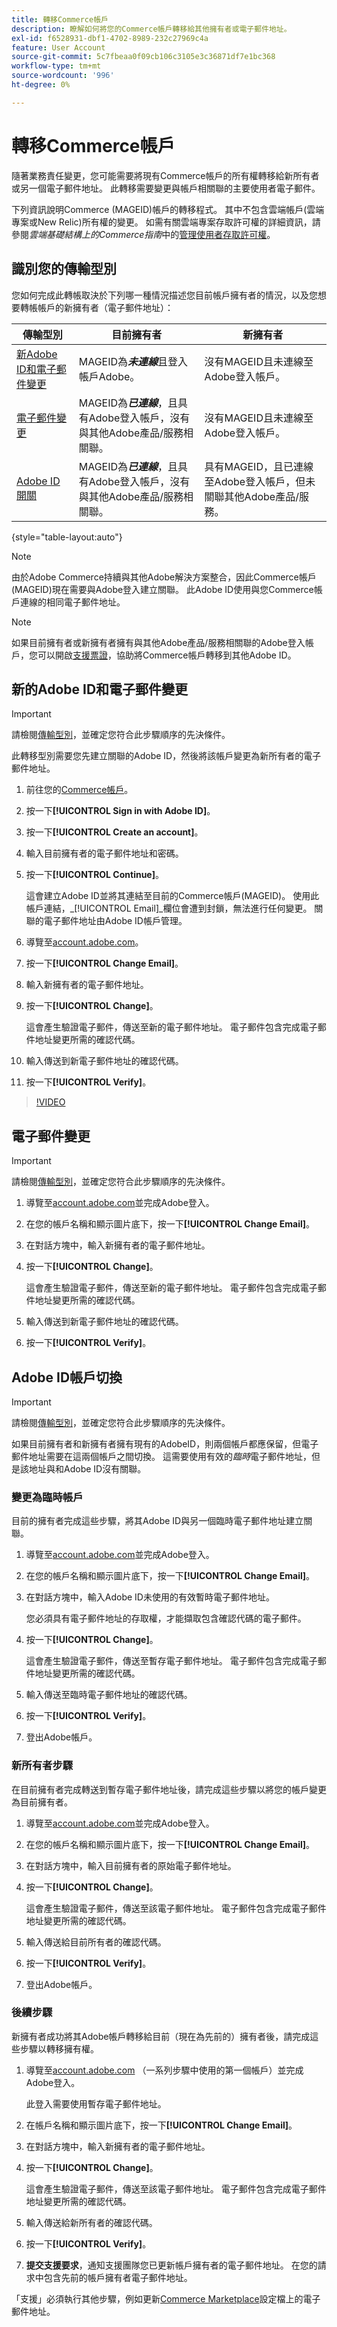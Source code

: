 ```yaml
---
title: 轉移Commerce帳戶
description: 瞭解如何將您的Commerce帳戶轉移給其他擁有者或電子郵件地址。
exl-id: f6528931-dbf1-4702-8989-232c27969c4a
feature: User Account
source-git-commit: 5c7fbeaa0f09cb106c3105e3c36871df7e1bc368
workflow-type: tm+mt
source-wordcount: '996'
ht-degree: 0%

---
```


# 轉移Commerce帳戶

隨著業務責任變更，您可能需要將現有Commerce帳戶的所有權轉移給新所有者或另一個電子郵件地址。 此轉移需要變更與帳戶相關聯的主要使用者電子郵件。

下列資訊說明Commerce (MAGEID)帳戶的轉移程式。 其中不包含雲端帳戶(雲端專案或New Relic)所有權的變更。 如需有關雲端專案存取許可權的詳細資訊，請參閱&#x200B;_雲端基礎結構上的Commerce指南_&#x200B;中的[管理使用者存取許可權](https://experienceleague.adobe.com/docs/commerce-cloud-service/user-guide/project/user-access.html)。

## 識別您的傳輸型別

您如何完成此轉帳取決於下列哪一種情況描述您目前帳戶擁有者的情況，以及您想要轉帳帳戶的新擁有者（電子郵件地址）：

| 傳輸型別 | 目前擁有者 | 新擁有者 |
| ------------- | ------------- | --------- |
| [新Adobe ID和電子郵件變更](#new-adobe-id-and-email-change) | MAGEID為&#x200B;**_未連線_**&#x200B;且登入帳戶Adobe。 | 沒有MAGEID且未連線至Adobe登入帳戶。 |
| [電子郵件變更](#email-change) | MAGEID為&#x200B;**_已連線_**，且具有Adobe登入帳戶，沒有與其他Adobe產品/服務相關聯。 | 沒有MAGEID且未連線至Adobe登入帳戶。 |
| [Adobe ID開關](#adobe-id-account-switch) | MAGEID為&#x200B;**_已連線_**，且具有Adobe登入帳戶，沒有與其他Adobe產品/服務相關聯。 | 具有MAGEID，且已連線至Adobe登入帳戶，但未關聯其他Adobe產品/服務。 |

{style="table-layout:auto"}

>[!NOTE]
>
>由於Adobe Commerce持續與其他Adobe解決方案整合，因此Commerce帳戶(MAGEID)現在需要與Adobe登入建立關聯。 此Adobe ID使用與您Commerce帳戶連線的相同電子郵件地址。

>[!NOTE]
>
>如果目前擁有者或新擁有者擁有與其他Adobe產品/服務相關聯的Adobe登入帳戶，您可以開啟[支援票證](https://experienceleague.adobe.com/docs/commerce-knowledge-base/kb/help-center-guide/magento-help-center-user-guide.html#submit-ticket)，協助將Commerce帳戶轉移到其他Adobe ID。

## 新的Adobe ID和電子郵件變更

>[!IMPORTANT]
>
>請檢閱[傳輸型別](#identify-your-transfer-type)，並確定您符合此步驟順序的先決條件。

此轉移型別需要您先建立關聯的Adobe ID，然後將該帳戶變更為新所有者的電子郵件地址。

1. 前往您的[Commerce帳戶](https://account.magento.com/customer/account/login/)。

1. 按一下&#x200B;**[!UICONTROL Sign in with Adobe ID]**。

1. 按一下&#x200B;**[!UICONTROL Create an account]**。

1. 輸入目前擁有者的電子郵件地址和密碼。

1. 按一下&#x200B;**[!UICONTROL Continue]**。

   這會建立Adobe ID並將其連結至目前的Commerce帳戶(MAGEID)。 使用此帳戶連結，_[!UICONTROL Email]_欄位會遭到封鎖，無法進行任何變更。 關聯的電子郵件地址由Adobe ID帳戶管理。

1. 導覽至[account.adobe.com](https://account.adobe.com/)。

1. 按一下&#x200B;**[!UICONTROL Change Email]**。

1. 輸入新擁有者的電子郵件地址。

1. 按一下&#x200B;**[!UICONTROL Change]**。

   這會產生驗證電子郵件，傳送至新的電子郵件地址。 電子郵件包含完成電子郵件地址變更所需的確認代碼。

1. 輸入傳送到新電子郵件地址的確認代碼。

1. 按一下&#x200B;**[!UICONTROL Verify]**。

>[!VIDEO](https://video.tv.adobe.com/v/3435325/?learn=on)

## 電子郵件變更

>[!IMPORTANT]
>
>請檢閱[傳輸型別](#identify-your-transfer-type)，並確定您符合此步驟順序的先決條件。

1. 導覽至[account.adobe.com](https://account.adobe.com/)並完成Adobe登入。

1. 在您的帳戶名稱和顯示圖片底下，按一下&#x200B;**[!UICONTROL Change Email]**。

1. 在對話方塊中，輸入新擁有者的電子郵件地址。

1. 按一下&#x200B;**[!UICONTROL Change]**。

   這會產生驗證電子郵件，傳送至新的電子郵件地址。 電子郵件包含完成電子郵件地址變更所需的確認代碼。

1. 輸入傳送到新電子郵件地址的確認代碼。

1. 按一下&#x200B;**[!UICONTROL Verify]**。

## Adobe ID帳戶切換

>[!IMPORTANT]
>
>請檢閱[傳輸型別](#identify-your-transfer-type)，並確定您符合此步驟順序的先決條件。

如果目前擁有者和新擁有者擁有現有的AdobeID，則兩個帳戶都應保留，但電子郵件地址需要在這兩個帳戶之間切換。 這需要使用有效的&#x200B;_臨時_&#x200B;電子郵件地址，但是該地址與和Adobe ID沒有關聯。

### 變更為臨時帳戶

目前的擁有者完成這些步驟，將其Adobe ID與另一個臨時電子郵件地址建立關聯。

1. 導覽至[account.adobe.com](https://account.adobe.com/)並完成Adobe登入。

1. 在您的帳戶名稱和顯示圖片底下，按一下&#x200B;**[!UICONTROL Change Email]**。

1. 在對話方塊中，輸入Adobe ID未使用的有效暫時電子郵件地址。

   您必須具有電子郵件地址的存取權，才能擷取包含確認代碼的電子郵件。

1. 按一下&#x200B;**[!UICONTROL Change]**。

   這會產生驗證電子郵件，傳送至暫存電子郵件地址。 電子郵件包含完成電子郵件地址變更所需的確認代碼。

1. 輸入傳送至臨時電子郵件地址的確認代碼。

1. 按一下&#x200B;**[!UICONTROL Verify]**。

1. 登出Adobe帳戶。

### 新所有者步驟

在目前擁有者完成轉送到暫存電子郵件地址後，請完成這些步驟以將您的帳戶變更為目前擁有者。

1. 導覽至[account.adobe.com](https://account.adobe.com/)並完成Adobe登入。

1. 在您的帳戶名稱和顯示圖片底下，按一下&#x200B;**[!UICONTROL Change Email]**。

1. 在對話方塊中，輸入目前擁有者的原始電子郵件地址。

1. 按一下&#x200B;**[!UICONTROL Change]**。

   這會產生驗證電子郵件，傳送至該電子郵件地址。 電子郵件包含完成電子郵件地址變更所需的確認代碼。

1. 輸入傳送給目前所有者的確認代碼。

1. 按一下&#x200B;**[!UICONTROL Verify]**。

1. 登出Adobe帳戶。

### 後續步驟

新擁有者成功將其Adobe帳戶轉移給目前（現在為先前的）擁有者後，請完成這些步驟以轉移擁有權。

1. 導覽至[account.adobe.com](https://account.adobe.com/) （一系列步驟中使用的第一個帳戶）並完成Adobe登入。

   此登入需要使用暫存電子郵件地址。

1. 在帳戶名稱和顯示圖片底下，按一下&#x200B;**[!UICONTROL Change Email]**。

1. 在對話方塊中，輸入新擁有者的電子郵件地址。

1. 按一下&#x200B;**[!UICONTROL Change]**。

   這會產生驗證電子郵件，傳送至該電子郵件地址。 電子郵件包含完成電子郵件地址變更所需的確認代碼。

1. 輸入傳送給新所有者的確認代碼。

1. 按一下&#x200B;**[!UICONTROL Verify]**。

1. **提交支援要求**，通知支援團隊您已更新帳戶擁有者的電子郵件地址。 在您的請求中包含先前的帳戶擁有者電子郵件地址。

「支援」必須執行其他步驟，例如更新[Commerce Marketplace](https://commercemarketplace.adobe.com/)設定檔上的電子郵件地址。

